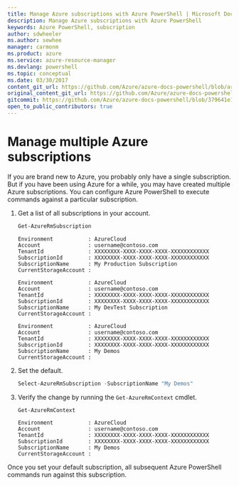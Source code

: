 ```yaml
---
title: Manage Azure subscriptions with Azure PowerShell | Microsoft Docs
description: Manage Azure subscriptions with Azure PowerShell
keywords: Azure PowerShell, subscription
author: sdwheeler
ms.author: sewhee
manager: carmonm
ms.product: azure
ms.service: azure-resource-manager
ms.devlang: powershell
ms.topic: conceptual
ms.date: 03/30/2017
content_git_url: https://github.com/Azure/azure-docs-powershell/blob/armsql/azureps-cmdlets-docs/ResourceManager/docs-conceptual/manage-subscriptions-azureps.md
original_content_git_url: https://github.com/Azure/azure-docs-powershell/blob/armsql/azureps-cmdlets-docs/ResourceManager/docs-conceptual/manage-subscriptions-azureps.md
gitcommit: https://github.com/Azure/azure-docs-powershell/blob/379641e1d19b18dec54244dce5910aa3f4d6d991
open_to_public_contributors: true
---
```


# Manage multiple Azure subscriptions

If you are brand new to Azure, you probably only have a single subscription. But if you have been
using Azure for a while, you may have created multiple Azure subscriptions. You can configure Azure
PowerShell to execute commands against a particular subscription.

1. Get a list of all subscriptions in your account.

    ```powershell
    Get-AzureRmSubscription
    ```

    ```
    Environment           : AzureCloud
    Account               : username@contoso.com
    TenantId              : XXXXXXXX-XXXX-XXXX-XXXX-XXXXXXXXXXXX
    SubscriptionId        : XXXXXXXX-XXXX-XXXX-XXXX-XXXXXXXXXXXX
    SubscriptionName      : My Production Subscription
    CurrentStorageAccount :

    Environment           : AzureCloud
    Account               : username@contoso.com
    TenantId              : XXXXXXXX-XXXX-XXXX-XXXX-XXXXXXXXXXXX
    SubscriptionId        : XXXXXXXX-XXXX-XXXX-XXXX-XXXXXXXXXXXX
    SubscriptionName      : My DevTest Subscription
    CurrentStorageAccount :

    Environment           : AzureCloud
    Account               : username@contoso.com
    TenantId              : XXXXXXXX-XXXX-XXXX-XXXX-XXXXXXXXXXXX
    SubscriptionId        : XXXXXXXX-XXXX-XXXX-XXXX-XXXXXXXXXXXX
    SubscriptionName      : My Demos
    CurrentStorageAccount :
    ```

2. Set the default.

    ```powershell
    Select-AzureRmSubscription -SubscriptionName "My Demos"
    ```

3. Verify the change by running the `Get-AzureRmContext` cmdlet.

    ```powershell
    Get-AzureRmContext
    ```

    ```
    Environment           : AzureCloud
    Account               : username@contoso.com
    TenantId              : XXXXXXXX-XXXX-XXXX-XXXX-XXXXXXXXXXXX
    SubscriptionId        : XXXXXXXX-XXXX-XXXX-XXXX-XXXXXXXXXXXX
    SubscriptionName      : My Demos
    CurrentStorageAccount :
    ```

Once you set your default subscription, all subsequent Azure PowerShell commands run against this
subscription.
